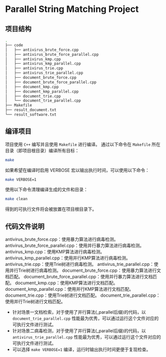 # Parallel String Matching Project

## 项目结构
```sh
.
├── code
│   ├── antivirus_brute_force.cpp
│   ├── antivirus_brute_force_parallel.cpp
│   ├── antivirus_kmp.cpp
│   ├── antivirus_kmp_parallel.cpp
│   ├── antivirus_trie.cpp
│   ├── antivirus_trie_parallel.cpp
│   ├── document_brute_force.cpp
│   ├── document_brute_force_parallel.cpp
│   ├── document_kmp.cpp
│   ├── document_kmp_parallel.cpp
│   ├── document_trie.cpp
│   └── document_trie_parallel.cpp
├── Makefile
├── result_document.txt
└── result_software.txt
```

## 编译项目

项目使用 `C++` 编写并且使用 `Makefile` 进行编译。
通过以下命令在 `Makefile` 所在目录（即项目根目录）编译所有目标：

```sh
make
```

如果希望在编译时启用 VERBOSE 宏以输出执行时间，可以使用以下命令：

```sh
make VERBOSE=1
```

使用以下命令清理编译生成的文件和目录：
    
```sh   
make clean
```

得到的可执行文件将会被放置在项目根目录下。

## 代码文件说明
antivirus_brute_force.cpp：使用暴力算法进行病毒检测。
antivirus_brute_force_parallel.cpp：使用并行暴力算法进行病毒检测。
antivirus_kmp.cpp：使用KMP算法进行病毒检测。
antivirus_kmp_parallel.cpp：使用并行KMP算法进行病毒检测。
antivirus_trie.cpp：使用Trie树进行病毒检测。
antivirus_trie_parallel.cpp：使用并行Trie树进行病毒检测。
document_brute_force.cpp：使用暴力算法进行文档匹配。
document_brute_force_parallel.cpp：使用并行暴力算法进行文档匹配。
document_kmp.cpp：使用KMP算法进行文档匹配。
document_kmp_parallel.cpp：使用并行KMP算法进行文档匹配。
document_trie.cpp：使用Trie树进行文档匹配。
document_trie_parallel.cpp：使用并行Trie树进行文档匹配。

- 针对场景一文档检索，对于使用了并行算法(_parallel后缀)的代码，以 `document_trie_parallel.cpp` 性能最为优秀，可以通过运行这个文件对应的可执行文件进行测试。
- 针对场景二病毒检测，对于使用了并行算法(_parallel后缀)的代码，以 `antivirus_trie_parallel.cpp` 性能最为优秀，可以通过运行这个文件对应的可执行文件进行测试。
- 可以选择 `make VERBOSE=1` 编译，运行时输出执行时间更便于复现检查。